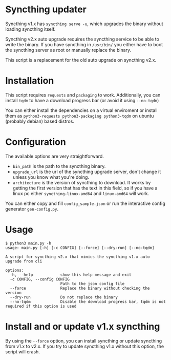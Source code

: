 # Syncthing updater
Syncthing v1.x has `syncthing serve -u`, which upgrades the binary without loading syncthing itself.

Syncthing v2.x auto upgrade requires the syncthing service to be able to write the binary. If you have syncthing in `/usr/bin/` you either have to boot the syncthing server as root or manually replace the binary.

This script is a replacement for the old auto upgrade on syncthing v2.x.
# Installation
This script requires `requests` and `packaging` to work. Additionally, you can install `tqdm` to have a download progress bar (or avoid it using `--no-tqdm`)

You can either install the dependencies on a virtual enviroment or install them as `python3-requests python3-packaging python3-tqdm` on ubuntu (probably debian) based distros.

# Configuration
The available options are very straightforward.
- `bin_path` is the path to the syncthing binary.
- `upgrade_url` is the url of the syncthing upgrade server, don't change it unless you know what you're doing.
- `architecture` is the version of syncthing to download. It works by getting the first version that has the text in this field, so if you have a linux pc either `syncthing-linux-amd64` and `linux-amd64` will work.

You can either copy and fill `config_sample.json` or run the interactive config generator `gen-config.py`.
# Usage
```
$ python3 main.py -h
usage: main.py [-h] [-c CONFIG] [--force] [--dry-run] [--no-tqdm]

A script for syncthing v2.x that mimics the syncthing v1.x auto upgrade from cli

options:
  -h, --help            show this help message and exit
  -c CONFIG, --config CONFIG
                        Path to the json config file
  --force               Replace the binary without checking the version
  --dry-run             Do not replace the binary
  --no-tqdm             Disable the download progress bar, tqdm is not required if this option is used
```
# Install and or update v1.x syncthing
By using the `--force` option, you can install syncthing or update syncthing from v1.x to v2.x. If you try to update syncthing v1.x without this option, the script will crash.
